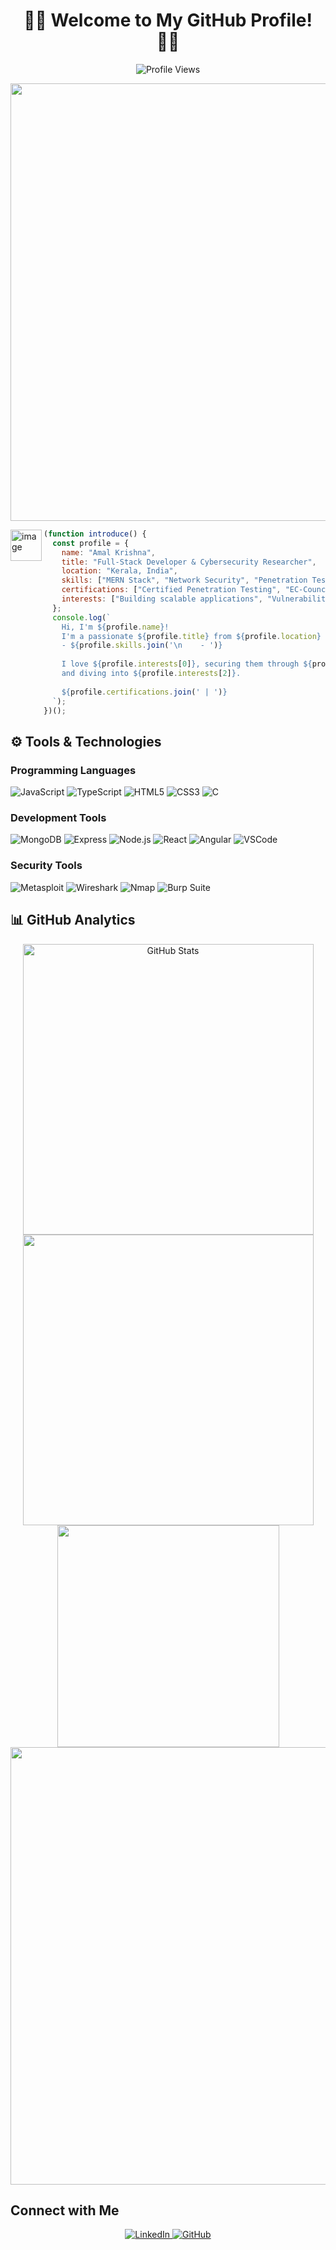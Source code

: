 <div align="center">
  <h1>👨‍💻 Welcome to My GitHub Profile! 👨‍💻</h1>
  <p><img src="https://komarev.com/ghpvc/?username=C00LPIXER&color=red" alt="Profile Views"></p>
</div>
<p align="center">
  <img src="https://github-profile-summary-cards.vercel.app/api/cards/profile-details?username=C00LPIXER&theme=github_dark&hide_border=true&title_color=FF0000&text_color=FF0000&border_color=FF0000" width="700"/>  
</p>

<img src="https://avatars.githubusercontent.com/u/170101755?v=4" align="left" width="50" height="50" alt="image"/>

```javascript
(function introduce() {
  const profile = {
    name: "Amal Krishna",
    title: "Full-Stack Developer & Cybersecurity Researcher",
    location: "Kerala, India",
    skills: ["MERN Stack", "Network Security", "Penetration Testing", "Bug Hunting", "Secure Coding"],
    certifications: ["Certified Penetration Testing", "EC-Council Certified SOC Analyst"],
    interests: ["Building scalable applications", "Vulnerability discovery", "Offensive Security"],
  };
  console.log(`
    Hi, I'm ${profile.name}! 
    I'm a passionate ${profile.title} from ${profile.location} with expertise in:
    - ${profile.skills.join('\n    - ')}
  
    I love ${profile.interests[0]}, securing them through ${profile.interests[1]}, 
    and diving into ${profile.interests[2]}.
  
    ${profile.certifications.join(' | ')}
  `);
})();
```

## ⚙️ Tools & Technologies

### Programming Languages
![JavaScript](https://img.shields.io/badge/-JavaScript-333?style=flat&logo=javascript)
![TypeScript](https://img.shields.io/badge/-TypeScript-333?style=flat&logo=typescript)
![HTML5](https://img.shields.io/badge/-HTML5-333?style=flat&logo=html5)
![CSS3](https://img.shields.io/badge/-CSS3-333?style=flat&logo=css3)
![C](https://img.shields.io/badge/-C-333?style=flat&logo=c)

### Development Tools
![MongoDB](https://img.shields.io/badge/-MongoDB-333?style=flat&logo=mongodb)
![Express](https://img.shields.io/badge/-Express.js-333?style=flat&logo=express)
![Node.js](https://img.shields.io/badge/-Node.js-333?style=flat&logo=node.js)
![React](https://img.shields.io/badge/-React-333?style=flat&logo=react)
![Angular](https://img.shields.io/badge/-Angular-333?style=flat&logo=angular)
![VSCode](https://img.shields.io/badge/-VSCode-333?style=flat&logo=visual-studio-code)

### Security Tools
![Metasploit](https://img.shields.io/badge/-Metasploit-333?style=flat&logo=metasploit)
![Wireshark](https://img.shields.io/badge/-Wireshark-333?style=flat&logo=wireshark)
![Nmap](https://img.shields.io/badge/-Nmap-333?style=flat&logo=nmap)
![Burp Suite](https://img.shields.io/badge/-Burp%20Suite-333?style=flat&logo=burp-suite)

## 📊 GitHub Analytics

<div align="center">
  <img src="https://github-readme-stats.vercel.app/api?username=C00LPIXER&show_icons=true&count_private=true&hide_border=true&title_color=FF0000&icon_color=FF0000&text_color=FF0000&bg_color=0D1117" alt="GitHub Stats" width="465"/>
  
  <img src="https://github-readme-streak-stats.herokuapp.com/?user=C00LPIXER&stroke=FF0000&background=0D1117&ring=FF0000&fire=FF0000&currStreakNum=FF0000&currStreakLabel=FF0000&sideNums=FF0000&sideLabels=FF0000&dates=FF0000&hide_border=true" width="465"/>
  
  <img src="https://github-readme-stats.vercel.app/api/top-langs/?username=C00LPIXER&layout=compact&hide_border=true&title_color=FF0000&text_color=FF0000&bg_color=0D1117" width="355"/>

  <img src="https://github-readme-activity-graph.vercel.app/graph?username=C00LPIXER&bg_color=0D1117&color=FF0000&line=FF0000&point=FF0000&area=true&hide_border=true" width="700"/>
</div>

## Connect with Me
<div align="center">
  <a href="https://www.linkedin.com/in/amalkrishanp">
    <img src="https://img.shields.io/badge/-LinkedIn-333?style=flat&logo=linkedin" alt="LinkedIn">
  </a>
  <a href="https://github.com/C00LPIXER">
    <img src="https://img.shields.io/badge/-GitHub-333?style=flat&logo=github" alt="GitHub">
  </a>
</div>
